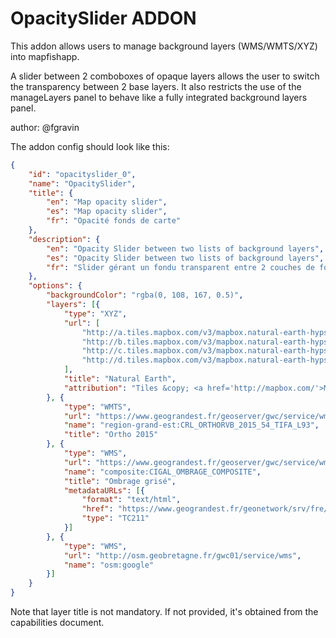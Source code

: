 OpacitySlider ADDON
===================

This addon allows users to manage background layers (WMS/WMTS/XYZ) into mapfishapp.

A slider between 2 comboboxes of opaque layers allows the user to switch the
transparency between 2 base layers. It also restricts the use of the manageLayers
panel to behave like a fully integrated background layers panel.

author: @fgravin

The addon config should look like this:

```json
{
    "id": "opacityslider_0",
    "name": "OpacitySlider",
    "title": {
        "en": "Map opacity slider",
        "es": "Map opacity slider",
        "fr": "Opacité fonds de carte"
    },
    "description": {
        "en": "Opacity Slider between two lists of background layers",
        "es": "Opacity Slider between two lists of background layers",
        "fr": "Slider gérant un fondu transparent entre 2 couches de fonds choisies parmi des listes"
    },
    "options": {
        "backgroundColor": "rgba(0, 108, 167, 0.5)",
        "layers": [{
            "type": "XYZ",
            "url": [
                "http://a.tiles.mapbox.com/v3/mapbox.natural-earth-hypso-bathy/${z}/${x}/${y}.png",
                "http://b.tiles.mapbox.com/v3/mapbox.natural-earth-hypso-bathy/${z}/${x}/${y}.png",
                "http://c.tiles.mapbox.com/v3/mapbox.natural-earth-hypso-bathy/${z}/${x}/${y}.png",
                "http://d.tiles.mapbox.com/v3/mapbox.natural-earth-hypso-bathy/${z}/${x}/${y}.png"
            ],
            "title": "Natural Earth",
            "attribution": "Tiles &copy; <a href='http://mapbox.com/'>MapBox</a>"
        }, {
            "type": "WMTS",
            "url": "https://www.geograndest.fr/geoserver/gwc/service/wmts",
            "name": "region-grand-est:CRL_ORTHORVB_2015_54_TIFA_L93",
            "title": "Ortho 2015"
        }, {
            "type": "WMS",
            "url": "https://www.geograndest.fr/geoserver/gwc/service/wms",
            "name": "composite:CIGAL_OMBRAGE_COMPOSITE",
            "title": "Ombrage grisé",
            "metadataURLs": [{
                "format": "text/html",
                "href": "https://www.geograndest.fr/geonetwork/srv/fre/catalog.search#/metadata/FR-236700019-OMBRAGE-COMPOSITE-CIGAL",
                "type": "TC211"
            }]
        }, {
            "type": "WMS",
            "url": "http://osm.geobretagne.fr/gwc01/service/wms",
            "name": "osm:google"
        }]
    }
}
```

Note that layer title is not mandatory.
If not provided, it's obtained from the capabilities document.
